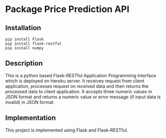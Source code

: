 # Package Price Prediction API

## Installation

```
pip install Flask
pip install flask-restful
pip install numpy
```

## Description

This is a python based Flask-RESTful Application Programming Interface which is deployed on Heroku server. It receives request from client application, processes request on received data and then returns the processed data to client application. It accepts three numeric values in JSON format and returns a numeric value or error message (if input data is invalid) in JSON format.

## Implementation

This project is implemented using Flask and Flask-RESTful.
